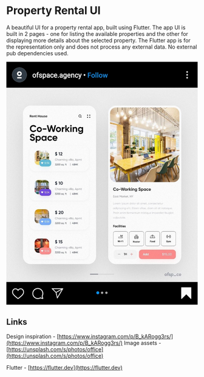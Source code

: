 # Property Rental UI

A beautiful UI for a property rental app, built using Flutter. The app UI is built in 2 pages - one for listing the available properties and the other for displaying more details about the selected property. The Flutter app is for the representation only and does not process any external data. No external pub dependencies used.


![Screenshot](./screenshot.jpg)


## Links

Design inspiration - [https://www.instagram.com/p/B_kARogg3rs/](https://www.instagram.com/p/B_kARogg3rs/)
Image assets - [https://unsplash.com/s/photos/office](https://unsplash.com/s/photos/office)

Flutter - [https://flutter.dev](https://flutter.dev)